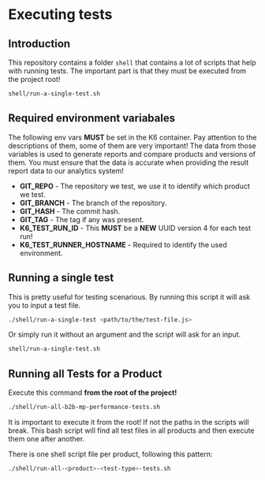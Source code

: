 # Executing tests

## Introduction

This repository contains a folder `shell` that contains a lot of scripts that help with running tests. The important part is that they must be executed from the project root!

```bash
shell/run-a-single-test.sh
```

## Required environment variabales

The following env vars **MUST** be set in the K6 container. Pay attention to the descriptions of them, some of them are very important! The data from those variables is used to generate reports and compare products and versions of them. You must ensure that the data is accurate when providing the result report data to our analytics system!

* **GIT_REPO** - The repository we test, we use it to identify which product we test.
* **GIT_BRANCH** - The branch of the repository.
* **GIT_HASH** - The commit hash.
* **GIT_TAG** - The tag if any was present.
* **K6_TEST_RUN_ID** - This **MUST** be a **NEW** UUID version 4 for each test run!
* **K6_TEST_RUNNER_HOSTNAME** - Required to identify the used environment.

## Running a single test

This is pretty useful for testing scenarious. By running this script it will ask you to input a test file.

```bash
./shell/run-a-single-test <path/to/the/test-file.js>
```

Or simply run it without an argument and the script will ask for an input.

```bash
shell/run-a-single-test.sh
```

## Running all Tests for a Product

Execute this command **from the root of the project!**

```bash
./shell/run-all-b2b-mp-performance-tests.sh
```

It is important to execute it from the root! If not the paths in the scripts will break. This bash script will find all test files in all products and then execute them one after another.

There is one shell script file per product, following this pattern:

```bash
./shell/run-all-<product>-<test-type>-tests.sh
```
